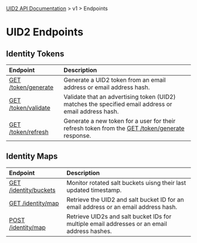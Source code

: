 [UID2 API Documentation](../../README.md) > v1 > Endpoints

# UID2 Endpoints

## Identity Tokens

| Endpoint | Description |
| :--- | :--- |
| [GET /token/generate](./get-token-generate.md) | Generate a UID2 token from an email address or email address hash. |
| [GET /token/validate](./get-token-validate.md) | Validate that an advertising token (UID2) matches the specified email address or email address hash. |
| [GET /token/refresh](./get-token-refresh.md) | Generate a new token for a user for their refresh token from the [GET /token/generate](./get-token-generate.md) response. |

## Identity Maps

| Endpoint | Description |
| :--- | :--- |
| [GET /identity/buckets](./get-identity-buckets.md) | Monitor rotated salt buckets uisng their last updated timestamp. |
| [GET /identity/map](./get-identity-map.md) | Retrieve the UID2 and salt bucket ID for an email address or an email address hash. |
| [POST /identity/map](./post-identity-map.md) | Retrieve UID2s and salt bucket IDs for multiple email addresses or an email address hashes.  |

